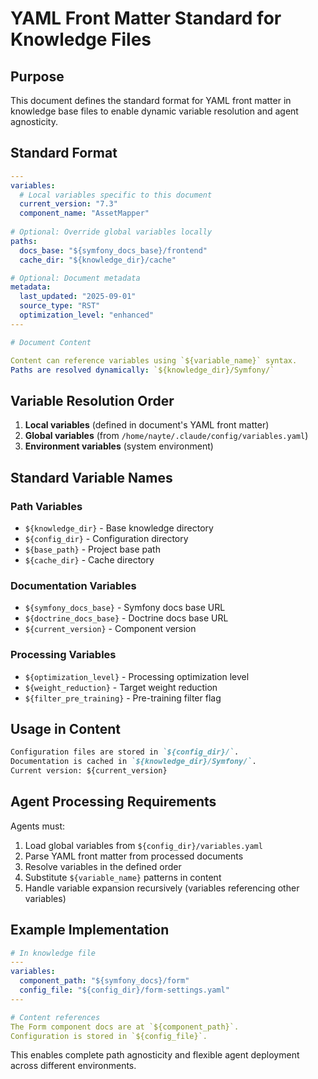# YAML Front Matter Standard for Knowledge Files

## Purpose

This document defines the standard format for YAML front matter in knowledge base files to enable dynamic variable resolution and agent agnosticity.

## Standard Format

```yaml
---
variables:
  # Local variables specific to this document
  current_version: "7.3"
  component_name: "AssetMapper"
  
# Optional: Override global variables locally
paths:
  docs_base: "${symfony_docs_base}/frontend"
  cache_dir: "${knowledge_dir}/cache"

# Optional: Document metadata
metadata:
  last_updated: "2025-09-01"
  source_type: "RST"
  optimization_level: "enhanced"
---

# Document Content

Content can reference variables using `${variable_name}` syntax.
Paths are resolved dynamically: `${knowledge_dir}/Symfony/`
```

## Variable Resolution Order

1. **Local variables** (defined in document's YAML front matter)
2. **Global variables** (from `/home/nayte/.claude/config/variables.yaml`)
3. **Environment variables** (system environment)

## Standard Variable Names

### Path Variables
- `${knowledge_dir}` - Base knowledge directory
- `${config_dir}` - Configuration directory
- `${base_path}` - Project base path
- `${cache_dir}` - Cache directory

### Documentation Variables
- `${symfony_docs_base}` - Symfony docs base URL
- `${doctrine_docs_base}` - Doctrine docs base URL
- `${current_version}` - Component version

### Processing Variables
- `${optimization_level}` - Processing optimization level
- `${weight_reduction}` - Target weight reduction
- `${filter_pre_training}` - Pre-training filter flag

## Usage in Content

```markdown
Configuration files are stored in `${config_dir}/`.
Documentation is cached in `${knowledge_dir}/Symfony/`.
Current version: ${current_version}
```

## Agent Processing Requirements

Agents must:
1. Load global variables from `${config_dir}/variables.yaml`
2. Parse YAML front matter from processed documents
3. Resolve variables in the defined order
4. Substitute `${variable_name}` patterns in content
5. Handle variable expansion recursively (variables referencing other variables)

## Example Implementation

```yaml
# In knowledge file
---
variables:
  component_path: "${symfony_docs}/form"
  config_file: "${config_dir}/form-settings.yaml"
---

# Content references
The Form component docs are at `${component_path}`.
Configuration is stored in `${config_file}`.
```

This enables complete path agnosticity and flexible agent deployment across different environments.